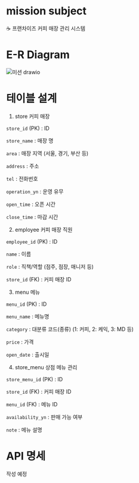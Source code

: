 # mission subject
☕ 프랜차이즈 커피 매장 관리 시스템


# E-R Diagram
![미션 drawio](https://github.com/user-attachments/assets/5b02b575-61ef-4045-a11b-df015b25c607)




# 테이블 설계
1. store 커피 매장

`store_id` (PK) : ID

`store_name` : 매장 명

`area` : 매장 지역 (서울, 경기, 부산 등) 

`address` : 주소

`tel` : 전화번호

`operation_yn` : 운영 유무

`open_time` : 오픈 시간

`close_time` : 마감 시간

2. employee 커피 매장 직원

`employee_id` (PK) : ID

`name` : 이름

`role` : 직책/역할 (점주, 점장, 매니저 등)

`store_id` (FK) : 커피 매장 ID 

3. menu 메뉴

`menu_id` (PK) : ID 

`menu_name` : 메뉴명

`category` : 대분류 코드(종류) (1: 커피, 2: 케익, 3: MD 등) 

`price` : 가격

`open_date` : 출시일

4. store_menu 상점 메뉴 관리

`store_menu_id` (PK) : ID

`store_id` (FK) : 커피 매장 ID

`menu_id` (FK) : 메뉴 ID

`availability_yn` : 판매 가능 여부

`note` : 메뉴 설명


# API 명세
작성 예정

